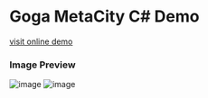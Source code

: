 # Goga MetaCity C# Demo

[visit online demo](https://metagogs.github.io/metacity/)

### Image Preview

![image](images/image1.png)
![image](images/image2.png)